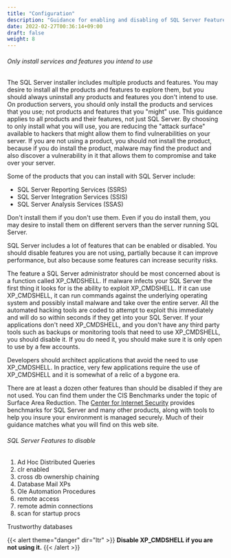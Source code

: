 ```yaml
---
title: "Configuration"
description: "Guidance for enabling and disabling of SQL Server Features"
date: 2022-02-27T00:36:14+09:00
draft: false
weight: 8
---
```


###### Only install services and features you intend to use

The SQL Server installer includes multiple products and features.  You may desire to install all the products and features to explore them, but you should always uninstall any products and features you don't intend to use.  On production servers, you should only install the products and services that you use; not products and features that you "might" use.  This guidance applies to all products and their features, not just SQL Server.  By choosing to only install what you will use, you are reducing the "attack surface" available to hackers that might allow them to find vulnerabilities on your server.  If you are not using a product, you should not install the product, because if you do install the product, malware may find the product and also discover a vulnerability in it that allows them to compromise and take over your server.  

Some of the products that you can install with SQL Server include:

* SQL Server Reporting Services (SSRS)
* SQL Server Integration Services (SSIS)
* SQL Server Analysis Services (SSAS)

Don't install them if you don't use them.  Even if you do install them, you may desire to install them on different servers than the server running SQL Server.

SQL Server includes a lot of features that can be enabled or disabled.  You should disable features you are not using, partially because it can improve performance, but also because some features can increase security risks.

The feature a SQL Server administrator should be most concerned about is a function called XP_CMDSHELL.  If malware infects your SQL Server the first thing it looks for is the ability to exploit XP_CMDSHELL.  If it can use XP_CMDSHELL, it can run commands against the underlying operating system and possibly install malware and take over the entire server.  All the automated hacking tools are coded to attempt to exploit this immediately and will do so within seconds if they get into your SQL Server.  If your applications don't need XP_CMDSHELL, and you don't have any third party tools such as backups or monitoring tools that need to use XP_CMDSHELL, you should disable it.  If you do need it, you should make sure it is only open to use by a few accounts.

Developers should architect applications that avoid the need to use XP_CMDSHELL.  In practice, very few applications require the use of XP_CMDSHELL and it is somewhat of a relic of a bygone era.

There are at least a dozen other features than should be disabled if they are not used.  You can find them under the CIS Benchmarks under the topic of Surface Area Reduction.  The [Center for Internet Security](https://www.cisecurity.org/cis-benchmarks/) provides benchmarks for SQL Server and many other products, along with tools to help you insure your environment is managed securely.  Much of their guidance matches what you will find on this web site.

###### SQL Server Features to disable

1. Ad Hoc Distributed Queries
2. clr enabled
3. cross db ownership chaining
4. Database Mail XPs
5. Ole Automation Procedures
6. remote access
7. remote admin connections
8. scan for startup procs

Trustworthy databases



{{< alert theme="danger" dir="ltr" >}} **Disable XP_CMDSHELL if you are not using it.**
{{< /alert >}}



